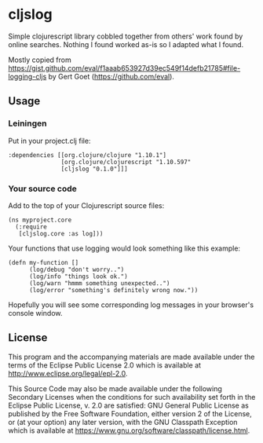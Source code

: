 # cljslog

Simple clojurescript library cobbled together from others' work found by online searches.
Nothing I found worked as-is so I adapted what I found.

Mostly copied from
https://gist.github.com/eval/f1aaab653927d39ec549f14defb21785#file-logging-cljs
by Gert Goet (https://github.com/eval).

## Usage

### Leiningen

Put in your project.clj file:

```
:dependencies [[org.clojure/clojure "1.10.1"]
               [org.clojure/clojurescript "1.10.597"
               [cljslog "0.1.0"]]]
```

### Your source code

Add to the top of your Clojurescript source files:

```
(ns myproject.core
  (:require
   [cljslog.core :as log]))

```

Your functions that use logging would look something like this example:

```
(defn my-function []
      (log/debug "don't worry..")
      (log/info "things look ok.")
      (log/warn "hmmm something unexpected..")
      (log/error "something's definitely wrong now."))
```

Hopefully you will see some corresponding log messages in your browser's console window.

## License

This program and the accompanying materials are made available under the
terms of the Eclipse Public License 2.0 which is available at
http://www.eclipse.org/legal/epl-2.0.

This Source Code may also be made available under the following Secondary
Licenses when the conditions for such availability set forth in the Eclipse
Public License, v. 2.0 are satisfied: GNU General Public License as published by
the Free Software Foundation, either version 2 of the License, or (at your
option) any later version, with the GNU Classpath Exception which is available
at https://www.gnu.org/software/classpath/license.html.
